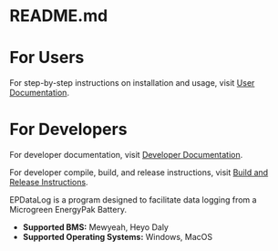 # README.md

# For Users

For step-by-step instructions on installation and usage, visit [User Documentation](https://microgreensolarcorp.github.io/EPDataLog/).

# For Developers
For developer documentation, visit [Developer Documentation](https://microgreensolarcorp.github.io/EPDataLog/developer_documentation/).

For developer compile, build, and release instructions, visit [Build and Release Instructions](https://microgreensolarcorp.github.io/EPDataLog/project_build_and_release_instructions/).

EPDataLog is a program designed to facilitate data logging from a Microgreen EnergyPak Battery.
- **Supported BMS:** Mewyeah, Heyo Daly
- **Supported Operating Systems:** Windows, MacOS
